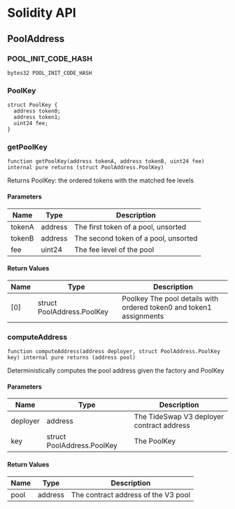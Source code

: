 # Solidity API

## PoolAddress

### POOL_INIT_CODE_HASH

```solidity
bytes32 POOL_INIT_CODE_HASH
```

### PoolKey

```solidity
struct PoolKey {
  address token0;
  address token1;
  uint24 fee;
}
```

### getPoolKey

```solidity
function getPoolKey(address tokenA, address tokenB, uint24 fee) internal pure returns (struct PoolAddress.PoolKey)
```

Returns PoolKey: the ordered tokens with the matched fee levels

#### Parameters

| Name | Type | Description |
| ---- | ---- | ----------- |
| tokenA | address | The first token of a pool, unsorted |
| tokenB | address | The second token of a pool, unsorted |
| fee | uint24 | The fee level of the pool |

#### Return Values

| Name | Type | Description |
| ---- | ---- | ----------- |
| [0] | struct PoolAddress.PoolKey | Poolkey The pool details with ordered token0 and token1 assignments |

### computeAddress

```solidity
function computeAddress(address deployer, struct PoolAddress.PoolKey key) internal pure returns (address pool)
```

Deterministically computes the pool address given the factory and PoolKey

#### Parameters

| Name | Type | Description |
| ---- | ---- | ----------- |
| deployer | address | The TideSwap V3 deployer contract address |
| key | struct PoolAddress.PoolKey | The PoolKey |

#### Return Values

| Name | Type | Description |
| ---- | ---- | ----------- |
| pool | address | The contract address of the V3 pool |

